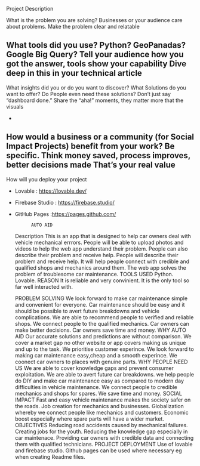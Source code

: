 Project Description



What is the problem you are solving?
Businesses or your audience care about problems. Make the problem clear and relatable


What tools did you use?
Python? GeoPanadas? Google Big Query?
Tell your audience how you got the answer,  tools show your capability
Dive deep in this in your technical  article
- 

What insights did you or do you want to discover? What Solutions do you want to offer? Do People even need these solutions?
Don’t just say “dashboard done.”
Share the “aha!” moments, they matter more that the visuals

-


How would a business or a community (for Social Impact Projects) benefit from your work?
Be specific. Think money saved, process improves, better decisions made
That’s your real value
-

How will you deploy your project
- Lovable : https://lovable.dev/
- Firebase Studio : https://firebase.studio/
- GitHub Pages :https://pages.github.com/


            AUTO AID
   Description
This is an app that is designed to help car owners deal with vehicle mechanical errrors.
People will be able to upload photos and videos to help the web app understand their problem.
People can also describe their problem and receive help.
People will describe their problem and receive help.
It will help people connect with credible and qualified shops and mechanics around them.
The web app solves the problem of troublesome car maintenance.
    TOOLS USED
Python.
Lovable.
    REASON
It is reliable and very convinient.
It is the only tool so far well interacted with.

   PROBLEM SOLVING
We look forward to make car maintenance simple and convenient for everyone.
Car maintenance should be easy and it should be possible to avert future breakdowns and vehicle complications.
We are able to recommend people to verified and reliable shops.
We connect people to the qualified mechanics.
Car owners can make better decisions.
Car owners save time and money.
   WHY AUTO AID
Our accurate solutions and predictions are without comparison.
We cover a market gap no other website or app covers making us unique and up to the task.
We prioritise customer experince.
We look forward to making car maintenance easy,cheap and a smooth experince.
We coonect car owners to places with genuine parts.
    WHY PEOPLE NEED US
We are able to cover knowledge gaps and prevent consumer exploitation.
We are able to avert future car breakdowns.
we help people do DIY and make car maintenance easy as compared to modern day difficulties in vehicle maintenance.
We connect people to credible mechanics and shops for spares.
We save time and money.
   SOCIAL IMPACT
Fast and easy vehicle maintenance makes the society safer on the roads.
Job creation for mechanics and businesses.
Globalization whereby we connect people like mechanics and customers.
Economic boost especially where spare parts will have a wider market. 
    OBJECTIVES
Reducing road accidents caused by mechanical failures.
Creating jobs for the youth.
Reducing the knowledge gap especially in car maintenace.
Providing car owners with credible data and connecting them with qualified technicians.
    PROJECT DEPLOYMENT
Use of lovable and firebase studio.
Github pages can be used where necessary eg when creating Readme files.
